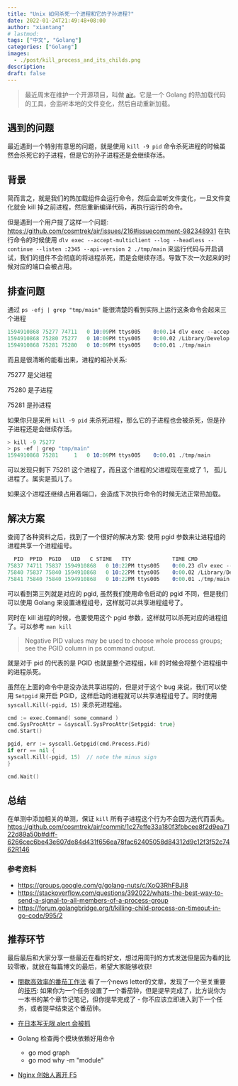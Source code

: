 ```yaml
---
title: "Unix 如何杀死一个进程和它的子孙进程?"
date: 2022-01-24T21:49:48+08:00
author: "xiantang"
# lastmod: 
tags: ["中文", "Golang"]
categories: ["Golang"]
images:
  - ./post/kill_process_and_its_childs.png
description:
draft: false
---
```



<!-- 
* 总是会先写一句话，同步背景和上下文
* 评论式写作引用一些大牛说的话
* 多一些有趣的跳转链接
* 在文章末尾推荐一些有趣的链接
* 先写提纲，再写内容 -->

> 最近周末在维护一个开源项目，叫做 [air](https://github.com/cosmtrek/air)。它是一个 Golang 的热加载代码的工具，会监听本地的文件变化，然后自动重新加载。

## 遇到的问题

最近遇到一个特别有意思的问题，就是使用 `kill -9 pid` 命令杀死进程的时候虽然会杀死它的子进程，但是它的孙子进程还是会继续存活。

## 背景

简而言之，就是我们的热加载组件会运行命令，然后会监听文件变化，一旦文件变化就会 kill 掉之前进程，然后重新编译代码，再执行运行的命令。

但是遇到一个用户提了这样一个问题: <https://github.com/cosmtrek/air/issues/216#issuecomment-982348931>  在执行命令的时候使用 `dlv exec --accept-multiclient --log --headless --continue --listen :2345 --api-version 2 ./tmp/main` 来运行代码与开启调试，我们的组件不会彻底的将进程杀死，而是会继续存活。导致下次一次起来的时候对应的端口会被占用。

## 排查问题

通过 `ps -efj | grep "tmp/main"` 能很清楚的看到实际上运行这条命令会起来三个进程

```s
1594910868 75277 74711   0 10:09PM ttys005    0:00.14 dlv exec --accep xt       75277      0    1 S    s005
1594910868 75280 75277   0 10:09PM ttys005    0:00.02 /Library/Develop xt       75280      0    1 S+   s005
1594910868 75281 75280   0 10:09PM ttys005    0:00.01 ./tmp/main       xt       75280      0    1 SX+  s005
```

而且是很清晰的能看出来，进程的祖孙关系:

75277 是父进程

75280 是子进程

75281 是孙进程

如果你只是采用 `kill -9 pid` 来杀死进程，那么它的子进程也会被杀死，但是孙子进程还是会继续存活。

```s
> kill -9 75277
> ps -ef | grep "tmp/main"
1594910868 75281     1   0 10:09PM ttys005    0:00.01 ./tmp/main
```

可以发现只剩下 75281 这个进程了，而且这个进程的父进程现在变成了 1， 孤儿进程了。属实是孤儿了。

如果这个进程还继续占用着端口，会造成下次执行命令的时候无法正常热加载。

## 解决方案

查阅了各种资料之后，找到了一个很好的解决方案: 使用 pgid 参数来让进程组的进程共享一个进程组号。

```s
  PID  PPID  PGID   UID   C STIME   TTY             TIME CMD              
75837 74711 75837 1594910868   0 10:22PM ttys005    0:00.23 dlv exec --accep 
75840 75837 75840 1594910868   0 10:22PM ttys005    0:00.02 /Library/Develop 
75841 75840 75840 1594910868   0 10:22PM ttys005    0:00.01 ./tmp/main       
```

可以看到第三列就是对应的 pgid, 虽然我们使用命令启动的 pgid 不同，但是我们可以使用 Golang 来设置进程组号，这样就可以共享进程组号了。

同时在 kill 进程的时候，也要使用这个 pgid 参数，这样就可以杀死对应的进程组了。可以参考 `man kill`

> Negative PID values may be used to choose whole process groups; see the PGID column in ps command output.

就是对于 pid 的代表的是 PGID 也就是整个进程组，kill 的时候会将整个进程组中的进程杀死。

虽然在上面的命令中是没办法共享进程的，但是对于这个 bug 来说，我们可以使用 `Setpgid` 来开启 PGID，这样启动的进程就可以共享进程组号了。同时使用 `syscall.Kill(-pgid, 15)` 来杀死进程组。

```go
cmd := exec.Command( some_command )
cmd.SysProcAttr = &syscall.SysProcAttr{Setpgid: true}
cmd.Start()

pgid, err := syscall.Getpgid(cmd.Process.Pid)
if err == nil {
syscall.Kill(-pgid, 15)  // note the minus sign
}

cmd.Wait()
```

## 总结

在单测中添加相关的单测，保证 `kill` 所有子进程这个行为不会因为迭代而丢失。<https://github.com/cosmtrek/air/commit/1c27effe33a180f3fbbcee8f2d9ea7122d89a50b#diff-6266cec6be43e607de84d431f656ea78fac62405058d84312d9c12f3f52c7462R146>

### 参考资料

* <https://groups.google.com/g/golang-nuts/c/XoQ3RhFBJl8>
* <https://stackoverflow.com/questions/392022/whats-the-best-way-to-send-a-signal-to-all-members-of-a-process-group>
* <https://forum.golangbridge.org/t/killing-child-process-on-timeout-in-go-code/995/2>

## 推荐环节

最后最后和大家分享一些最近在看的好文，想过用周刊的方式发送但是因为看的比较零散，就放在每篇博文的最后，希望大家能够收获!

* [間歇高效率的番茄工作法](https://book.douban.com/subject/35119866/) 看了一个news letter的文章，发现了一个至关重要的[技巧](https://happyxiao.com/pomodoro/): 如果你为一个任务设置了一个番茄钟，但是提早完成了，比方说你为一本书的某个章节记笔记，但你提早完成了 - 你不应该立即进入到下一个任务，或者提早结束这个番茄钟。

* [在日本写无限 alert 会被抓](https://blog.kalan.dev/2022-01-23-infinite-alert-loop/)

* Golang 检查两个模块依赖好用命令
  * go mod graph
  * go mod why -m  "module"
  
* [Nginx 创始人离开 F5](https://www.nginx.com/blog/do-svidaniya-igor-thank-you-for-nginx/)
